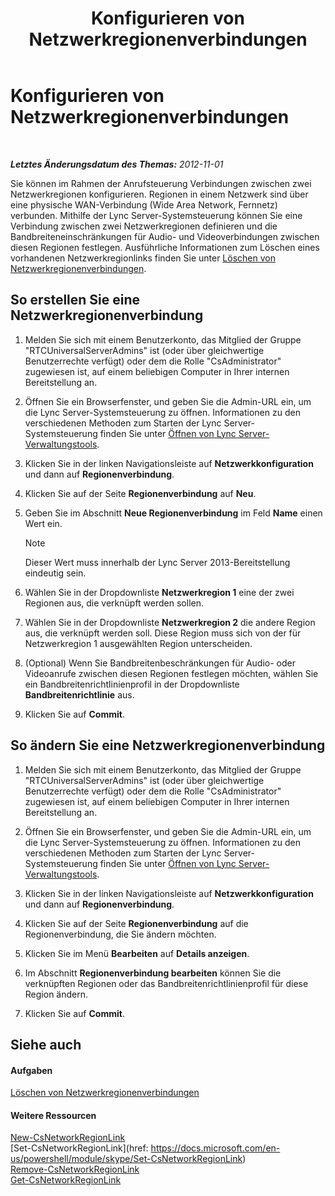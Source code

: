 ﻿---
title: Konfigurieren von Netzwerkregionenverbindungen
TOCTitle: Konfigurieren von Netzwerkregionenverbindungen
ms:assetid: 952bc93e-e6aa-4539-85c7-2b15f14eb382
ms:mtpsurl: https://technet.microsoft.com/de-de/library/Gg182551(v=OCS.15)
ms:contentKeyID: 49294791
ms.date: 05/19/2016
mtps_version: v=OCS.15
ms.translationtype: HT
---

# Konfigurieren von Netzwerkregionenverbindungen

 

_**Letztes Änderungsdatum des Themas:** 2012-11-01_

Sie können im Rahmen der Anrufsteuerung Verbindungen zwischen zwei Netzwerkregionen konfigurieren. Regionen in einem Netzwerk sind über eine physische WAN-Verbindung (Wide Area Network, Fernnetz) verbunden. Mithilfe der Lync Server-Systemsteuerung können Sie eine Verbindung zwischen zwei Netzwerkregionen definieren und die Bandbreiteneinschränkungen für Audio- und Videoverbindungen zwischen diesen Regionen festlegen. Ausführliche Informationen zum Löschen eines vorhandenen Netzwerkregionlinks finden Sie unter [Löschen von Netzwerkregionenverbindungen](lync-server-2013-deleting-network-region-links.md).

## So erstellen Sie eine Netzwerkregionenverbindung

1.  Melden Sie sich mit einem Benutzerkonto, das Mitglied der Gruppe "RTCUniversalServerAdmins" ist (oder über gleichwertige Benutzerrechte verfügt) oder dem die Rolle "CsAdministrator" zugewiesen ist, auf einem beliebigen Computer in Ihrer internen Bereitstellung an.

2.  Öffnen Sie ein Browserfenster, und geben Sie die Admin-URL ein, um die Lync Server-Systemsteuerung zu öffnen. Informationen zu den verschiedenen Methoden zum Starten der Lync Server-Systemsteuerung finden Sie unter [Öffnen von Lync Server-Verwaltungstools](lync-server-2013-open-lync-server-administrative-tools.md).

3.  Klicken Sie in der linken Navigationsleiste auf **Netzwerkkonfiguration** und dann auf **Regionenverbindung**.

4.  Klicken Sie auf der Seite **Regionenverbindung** auf **Neu**.

5.  Geben Sie im Abschnitt **Neue Regionenverbindung** im Feld **Name** einen Wert ein.
    

    > [!NOTE]
    > Dieser Wert muss innerhalb der Lync Server 2013-Bereitstellung eindeutig sein.



6.  Wählen Sie in der Dropdownliste **Netzwerkregion 1** eine der zwei Regionen aus, die verknüpft werden sollen.

7.  Wählen Sie in der Dropdownliste **Netzwerkregion 2** die andere Region aus, die verknüpft werden soll. Diese Region muss sich von der für Netzwerkregion 1 ausgewählten Region unterscheiden.

8.  (Optional) Wenn Sie Bandbreitenbeschränkungen für Audio- oder Videoanrufe zwischen diesen Regionen festlegen möchten, wählen Sie ein Bandbreitenrichtlinienprofil in der Dropdownliste **Bandbreitenrichtlinie** aus.

9.  Klicken Sie auf **Commit**.

## So ändern Sie eine Netzwerkregionenverbindung

1.  Melden Sie sich mit einem Benutzerkonto, das Mitglied der Gruppe "RTCUniversalServerAdmins" ist (oder über gleichwertige Benutzerrechte verfügt) oder dem die Rolle "CsAdministrator" zugewiesen ist, auf einem beliebigen Computer in Ihrer internen Bereitstellung an.

2.  Öffnen Sie ein Browserfenster, und geben Sie die Admin-URL ein, um die Lync Server-Systemsteuerung zu öffnen. Informationen zu den verschiedenen Methoden zum Starten der Lync Server-Systemsteuerung finden Sie unter [Öffnen von Lync Server-Verwaltungstools](lync-server-2013-open-lync-server-administrative-tools.md).

3.  Klicken Sie in der linken Navigationsleiste auf **Netzwerkkonfiguration** und dann auf **Regionenverbindung**.

4.  Klicken Sie auf der Seite **Regionenverbindung** auf die Regionenverbindung, die Sie ändern möchten.

5.  Klicken Sie im Menü **Bearbeiten** auf **Details anzeigen**.

6.  Im Abschnitt **Regionenverbindung bearbeiten** können Sie die verknüpften Regionen oder das Bandbreitenrichtlinienprofil für diese Region ändern.

7.  Klicken Sie auf **Commit**.

## Siehe auch

#### Aufgaben

[Löschen von Netzwerkregionenverbindungen](lync-server-2013-deleting-network-region-links.md)  

#### Weitere Ressourcen

[New-CsNetworkRegionLink](https://docs.microsoft.com/en-us/powershell/module/skype/New-CsNetworkRegionLink)  
[Set-CsNetworkRegionLink](href: https://docs.microsoft.com/en-us/powershell/module/skype/Set-CsNetworkRegionLink)  
[Remove-CsNetworkRegionLink](https://docs.microsoft.com/en-us/powershell/module/skype/Remove-CsNetworkRegionLink)  
[Get-CsNetworkRegionLink](https://docs.microsoft.com/en-us/powershell/module/skype/Get-CsNetworkRegionLink)

